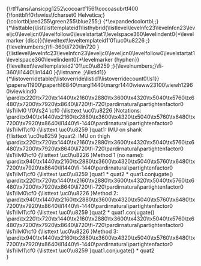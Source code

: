 {\rtf1\ansi\ansicpg1252\cocoartf1561\cocoasubrtf400
{\fonttbl\f0\fswiss\fcharset0 Helvetica;}
{\colortbl;\red255\green255\blue255;}
{\*\expandedcolortbl;;}
{\*\listtable{\list\listtemplateid1\listhybrid{\listlevel\levelnfc23\levelnfcn23\leveljc0\leveljcn0\levelfollow0\levelstartat1\levelspace360\levelindent0{\*\levelmarker \{disc\}}{\leveltext\leveltemplateid1\'01\uc0\u8226 ;}{\levelnumbers;}\fi-360\li720\lin720 }{\listlevel\levelnfc23\levelnfcn23\leveljc0\leveljcn0\levelfollow0\levelstartat1\levelspace360\levelindent0{\*\levelmarker \{hyphen\}}{\leveltext\leveltemplateid2\'01\uc0\u8259 ;}{\levelnumbers;}\fi-360\li1440\lin1440 }{\listname ;}\listid1}}
{\*\listoverridetable{\listoverride\listid1\listoverridecount0\ls1}}
\paperw11900\paperh16840\margl1440\margr1440\vieww23100\viewh12960\viewkind0
\pard\tx220\tx720\tx1440\tx2160\tx2880\tx3600\tx4320\tx5040\tx5760\tx6480\tx7200\tx7920\tx8640\li720\fi-720\pardirnatural\partightenfactor0
\ls1\ilvl0
\f0\fs24 \cf0 {\listtext	\uc0\u8226 	}Notations:\
\pard\tx940\tx1440\tx2160\tx2880\tx3600\tx4320\tx5040\tx5760\tx6480\tx7200\tx7920\tx8640\li1440\fi-1440\pardirnatural\partightenfactor0
\ls1\ilvl1\cf0 {\listtext	\uc0\u8259 	}quat1: IMU on shank\
{\listtext	\uc0\u8259 	}quat2: IMU on thigh\
\pard\tx220\tx720\tx1440\tx2160\tx2880\tx3600\tx4320\tx5040\tx5760\tx6480\tx7200\tx7920\tx8640\li720\fi-720\pardirnatural\partightenfactor0
\ls1\ilvl0\cf0 {\listtext	\uc0\u8226 	}Method 1 (no name):\
\pard\tx940\tx1440\tx2160\tx2880\tx3600\tx4320\tx5040\tx5760\tx6480\tx7200\tx7920\tx8640\li1440\fi-1440\pardirnatural\partightenfactor0
\ls1\ilvl1\cf0 {\listtext	\uc0\u8259 	}quat1 * quat2 * quat1.conjugate()\
\pard\tx220\tx720\tx1440\tx2160\tx2880\tx3600\tx4320\tx5040\tx5760\tx6480\tx7200\tx7920\tx8640\li720\fi-720\pardirnatural\partightenfactor0
\ls1\ilvl0\cf0 {\listtext	\uc0\u8226 	}Method 2:\
\pard\tx940\tx1440\tx2160\tx2880\tx3600\tx4320\tx5040\tx5760\tx6480\tx7200\tx7920\tx8640\li1440\fi-1440\pardirnatural\partightenfactor0
\ls1\ilvl1\cf0 {\listtext	\uc0\u8259 	}quat2 * quat1.conjugate()\
\pard\tx220\tx720\tx1440\tx2160\tx2880\tx3600\tx4320\tx5040\tx5760\tx6480\tx7200\tx7920\tx8640\li720\fi-720\pardirnatural\partightenfactor0
\ls1\ilvl0\cf0 {\listtext	\uc0\u8226 	}Method 3:\
\pard\tx940\tx1440\tx2160\tx2880\tx3600\tx4320\tx5040\tx5760\tx6480\tx7200\tx7920\tx8640\li1440\fi-1440\pardirnatural\partightenfactor0
\ls1\ilvl1\cf0 {\listtext	\uc0\u8259 	}quat1.conjugate() * quat2\
}